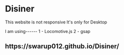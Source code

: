 # Disiner
This website is not responsive
It's only for Desktop

I am using------
1 - Locomotive.js 
2 - gsap

<h2>https://swarup012.github.io/Disiner/</h2>
